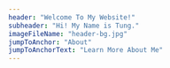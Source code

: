 ```yaml
---
header: "Welcome To My Website!"
subheader: "Hi! My Name is Tung."
imageFileName: "header-bg.jpg"
jumpToAnchor: "About"
jumpToAnchorText: "Learn More About Me"
---
```

